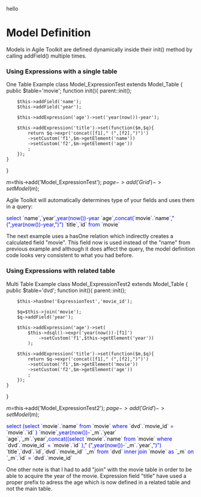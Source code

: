 hello



<div id="<?$_name?>">
<h1>Model Definition</h1>

<p>Models in Agile Toolkit are defined dynamically inside their init() method by calling addField() multiple times.</p>

<h3>Using Expressions with a single table</h3>
<?Example?>One Table Example
class Model_ExpressionTest extends Model_Table {
public $table='movie';
	function init(){
    	parent::init();

    	$this->addField('name');
    	$this->addField('year');

    	$this->addExpression('age')->set('year(now())-year');

    	$this->addExpression('title')->set(function($m,$q){
    		return $q->expr('concat([f1]," (",[f2],")")')
    		->setCustom('f1',$m->getElement('name'))
    		->setCustom('f2',$m->getElement('age'))
    		;
    	});
   	}
}

$m=$this->add('Model_ExpressionTest');
$page->add('Grid')->setModel($m);
<?/?>

<p>Agile Toolkit will automatically determines type of your fields and uses them in a query:</p>
<font color="blue">select  `<font color="black">name</font>`,`<font color="black">year</font>`,year(now())-year `<font color="black">age</font>`,concat(`<font color="black">movie</font>`.`<font color="black">name</font>`," (",year(now())-year,")") `<font color="black">title</font>`,`<font color="black">id</font>` from `<font color="black">movie</font>`      </font>
</p>

<p>The next example uses a hasOne relation which indirectly creates a calculated field "movie". This field now is used instead of the "name" from previous example and although it does affect the query, the model definition code looks very consistent to what you had before.</p>


<h3>Using Expressions with related table</h3>
<?Example?>Multi Table Example
class Model_ExpressionTest2 extends Model_Table {
public $table='dvd';
	function init(){
    	parent::init();

    	$this->hasOne('ExpressionTest','movie_id');

    	$q=$this->join('movie');
    	$q->addField('year');

    	$this->addExpression('age')->set(
    		$this->dsql()->expr('year(now())-[f1]')
    			->setCustom('f1',$this->getElement('year'))
    		);

    	$this->addExpression('title')->set(function($m,$q){
    		return $q->expr('concat([f1]," (",[f2],")")')
    		->setCustom('f1',$m->getElement('movie'))
    		->setCustom('f2',$m->getElement('age'))
    		;
    	});
   	}
}

$m=$this->add('Model_ExpressionTest2');
$page->add('Grid')->setModel($m);
<?/?>

<p><font color="blue">select  (select  `<font color="black">movie</font>`.`<font color="black">name</font>` from `<font color="black">movie</font>`  where `<font color="black">dvd</font>`.`<font color="black">movie_id</font>` = `<font color="black">movie</font>`.`<font color="black">id</font>`    ) `<font color="black">movie</font>`,year(now())-`<font color="black">_m</font>`.`<font color="black">year</font>` `<font color="black">age</font>`,`<font color="black">_m</font>`.`<font color="black">year</font>`,concat((select  `<font color="black">movie</font>`.`<font color="black">name</font>` from `<font color="black">movie</font>`  where `<font color="black">dvd</font>`.`<font color="black">movie_id</font>` = `<font color="black">movie</font>`.`<font color="black">id</font>`    )," (",year(now())-`<font color="black">_m</font>`.`<font color="black">year</font>`,")") `<font color="black">title</font>`,`<font color="black">dvd</font>`.`<font color="black">id</font>`,`<font color="black">dvd</font>`.`<font color="black">movie_id</font>` `<font color="black">_m</font>` from `<font color="black">dvd</font>` inner join `<font color="black">movie</font>` as `<font color="black">_m</font>` on `<font color="black">_m</font>`.`<font color="black">id</font>` = `<font color="black">dvd</font>`.`<font color="black">movie_id</font>`     </font>
</p>

<p>One other note is that I had to add "join" with the movie table in order to be able to acquire the year of the movie. Expression field "title" have used a proper prefix to adress the age which is now defined in a related table and not the main table.</p>















<?$Content?>


</div>

